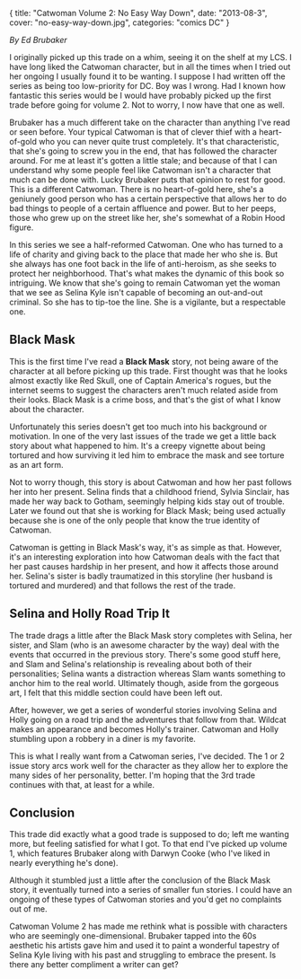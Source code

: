 {
  title: "Catwoman Volume 2: No Easy Way Down",
  date:   "2013-08-3",
  cover: "no-easy-way-down.jpg",
  categories: "comics DC"
}

_By Ed Brubaker_

I originally picked up this trade on a whim, seeing it on the shelf at my LCS. I have long liked the Catwoman character, but in all the times when I tried out her ongoing I usually found it to be wanting. I suppose I had written off the series as being too low-priority for DC. Boy was I wrong. Had I known how fantastic this series would be I would have probably picked up the first trade before going for volume 2. Not to worry, I now have that one as well.

Brubaker has a much different take on the character than anything I've read or seen before. Your typical Catwoman is that of clever thief with a heart-of-gold who you can never quite trust completely. It's that characteristic, that she's going to screw you in the end, that has followed the character around. For me at least it's gotten a little stale; and because of that I can understand why some people feel like Catwoman isn't a character that much can be done with. Lucky Brubaker puts that opinion to rest for good. This is a different Catwoman. There is no heart-of-gold here, she's a geniunely good person who has a certain perspective that allows her to do bad things to people of a certain affluence and power. But to her peeps, those who grew up on the street like her, she's somewhat of a Robin Hood figure.

In this series we see a half-reformed Catwoman. One who has turned to a life of charity and giving back to the place that made her who she is. But she always has one foot back in the life of anti-heroism, as she seeks to protect her neighborhood. That's what makes the dynamic of this book so intriguing. We know that she's going to remain Catwoman yet the woman that we see as Selina Kyle isn't capable of becoming an out-and-out criminal. So she has to tip-toe the line. She is a vigilante, but a respectable one.

## Black Mask

This is the first time I've read a __Black Mask__ story, not being aware of the character at all before picking up this trade. First thought was that he looks almost exactly like Red Skull, one of Captain America's rogues, but the internet seems to suggest the characters aren't much related aside from their looks. Black Mask is a crime boss, and that's the gist of what I know about the character.

Unfortunately this series doesn't get too much into his background or motivation. In one of the very last issues of the trade we get a little back story about what happened to him. It's a creepy vignette about being tortured and how surviving it led him to embrace the mask and see torture as an art form.

Not to worry though, this story is about Catwoman and how her past follows her into her present. Selina finds that a childhood friend, Sylvia Sinclair, has made her way back to Gotham, seemingly helping kids stay out of trouble. Later we found out that she is working for Black Mask; being used actually because she is one of the only people that know the true identity of Catwoman.

Catwoman is getting in Black Mask's way, it's as simple as that. However, it's an interesting exploration into how Catwoman deals with the fact that her past causes hardship in her present, and how it affects those around her. Selina's sister is badly traumatized in this storyline (her husband is tortured and murdered) and that follows the rest of the trade.

## Selina and Holly Road Trip It

The trade drags a little after the Black Mask story completes with Selina, her sister, and Slam (who is an awesome character by the way) deal with the events that occurred in the previous story. There's some good stuff here, and Slam and Selina's relationship is revealing about both of their personalities; Selina wants a distraction whereas Slam wants something to anchor him to the real world. Ultimately though, aside from the gorgeous art, I felt that this middle section could have been left out.

After, however, we get a series of wonderful stories involving Selina and Holly going on a road trip and the adventures that follow from that. Wildcat makes an appearance and becomes Holly's trainer. Catwoman and Holly stumbling upon a robbery in a diner is my favorite.

This is what I really want from a Catwoman series, I've decided. The 1 or 2 issue story arcs work well for the character as they allow her to explore the many sides of her personality, better. I'm hoping that the 3rd trade continues with that, at least for a while.

## Conclusion

This trade did exactly what a good trade is supposed to do; left me wanting more, but feeling satisfied for what I got. To that end I've picked up volume 1, which features Brubaker along with Darwyn Cooke (who I've liked in nearly everything he's done).

Although it stumbled just a little after the conclusion of the Black Mask story, it eventually turned into a series of smaller fun stories. I could have an ongoing of these types of Catwoman stories and you'd get no complaints out of me.

Catwoman Volume 2 has made me rethink what is possible with characters who are seemingly one-dimensional. Brubaker tapped into the 60s aesthetic his artists gave him and used it to paint a wonderful tapestry of Selina Kyle living with his past and struggling to embrace the present. Is there any better compliment a writer can get?
